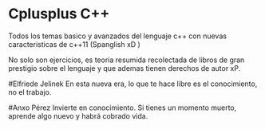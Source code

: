 # Cplusplus C++
Todos los temas basico y avanzados del lenguaje c++ con nuevas caracteristicas de c++11 (Spanglish xD )

No solo son ejercicios, es teoria resumida recolectada de libros de gran prestigio sobre el lenguaje y que ademas
tienen derechos de autor xP. 



#Elfriede Jelinek 
En esta nueva era, lo que te hace libre es el conocimiento, no el trabajo.


#Anxo Pérez
Invierte en conocimiento. Si tienes un momento muerto, aprende algo nuevo y habrá cobrado vida.


